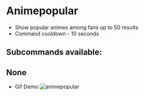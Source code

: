 # Animepopular 
- Show popular animes among fans up to 50 results
- Command cooldown - 10 seconds
## Subcommands available:

## None
- Gif Demo ![animepopular](https://i.imgur.com/WFs9Cob.gif)